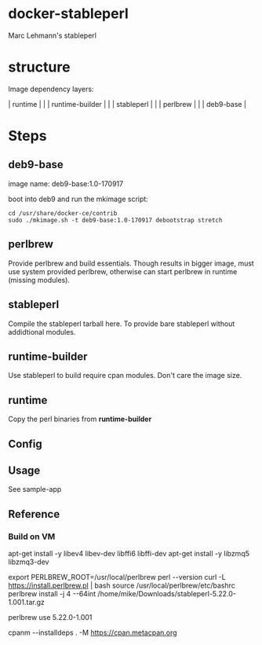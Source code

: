 # docker-stableperl

Marc Lehmann's stableperl

# structure

Image dependency layers:

| runtime |
	|
| runtime-builder |
	|
| stableperl |
	|
| perlbrew |
	|
| deb9-base |


# Steps

## deb9-base

image name: deb9-base:1.0-170917

boot into deb9 and run the mkimage script:

	cd /usr/share/docker-ce/contrib
	sudo ./mkimage.sh -t deb9-base:1.0-170917 debootstrap stretch

## perlbrew

Provide perlbrew and build essentials. Though results in bigger image, must use system provided perlbrew,
otherwise can start perlbrew in runtime (missing modules).

## stableperl

Compile the stableperl tarball here.
To provide bare stableperl without addidtional modules.

## runtime-builder

Use stableperl to build require cpan modules.
Don't care the image size.

## runtime

Copy the perl binaries from **runtime-builder**


## Config


## Usage

See sample-app

## Reference

### Build on VM


apt-get install -y libev4 libev-dev libffi6 libffi-dev
apt-get install -y libzmq5 libzmq3-dev

export PERLBREW_ROOT=/usr/local/perlbrew
perl --version
curl -L https://install.perlbrew.pl | bash
source /usr/local/perlbrew/etc/bashrc
perlbrew install -j 4 --64int  /home/mike/Downloads/stableperl-5.22.0-1.001.tar.gz

perlbrew use 5.22.0-1.001

cpanm --installdeps . -M https://cpan.metacpan.org
